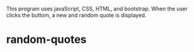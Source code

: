 This program uses javaScript, CSS, HTML, and bootstrap. When the user clicks the buttom, a new and random quote is displayed. 
# random-quotes
